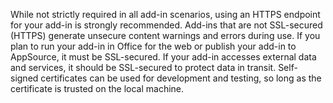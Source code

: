 While not strictly required in all add-in scenarios, using an HTTPS endpoint for your add-in is strongly recommended. Add-ins that are not SSL-secured (HTTPS) generate unsecure content warnings and errors during use. If you plan to run your add-in in Office for the web or publish your add-in to AppSource, it must be SSL-secured. If your add-in accesses external data and services, it should be SSL-secured to protect data in transit. Self-signed certificates can be used for development and testing, so long as the certificate is trusted on the local machine.

